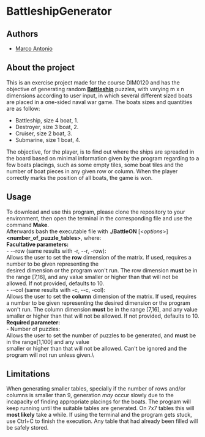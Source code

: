 # **BattleshipGenerator**
## Authors

 - [Marco Antonio](github.com/MarcoAFC)
 
## About the project
  This is an exercise project made for the course DIM0120 and has the objective of generating random [**Battleship**](https://en.wikipedia.org/wiki/Battleship_(puzzle)) puzzles, with varying m x n dimensions according to user input, in which several different sized boats are placed in a one-sided naval war game. The boats sizes and quantities are as follow:
  
  - Battleship, size 4 boat, 1.
  - Destroyer, size 3 boat, 2.
  - Cruiser, size 2 boat, 3.
  - Submarine, size 1 boat, 4.
  
  The objective, for the player, is to find out where the ships are spreaded in the board based on minimal information given by the program regarding to a few boats placings, such as some empty tiles, some boat tiles and the number of boat pieces in any given row or column. When the player correctly marks the position of all boats, the game is won.
   
## Usage
  To download and use this program, please clone the repository to your environment, then open the terminal in the corresponding file and use the command **Make**.\
  Afterwards bash the executable file with **./BattleON** [<*options*>] **<number_of_puzzle_tables>**, where:\
    **Facultative parameters:**\
      - --row (same results with -r, --r, -row):\
        Allows the user to set the **row** dimension of the matrix. If used, requires a number to be given representing the  
      desired dimension or the program won't run. The row dimension **must** be in the range [7,16], and any value smaller or
      higher than that will not be allowed. If not provided, defaults to 10.\
      - --col (same results with -c, --c, -col):\
       Allows the user to set the **column** dimension of the matrix. If used, requires a number to be given representing the
      desired dimension or the program won't run. The column dimension **must** be in the range [7,16], and any value smaller
      or higher than that will not be allowed. If not provided, defaults to 10.\
    **Required parameter:**\
       - Number of puzzles:\
         Allows the user to set the number of puzzles to be generated, and **must** be in the range[1,100] and any value  
        smaller or higher than that will not be allowed. Can't be ignored and the program will not run unless given.\
         
## Limitations
  When generating smaller tables, specially if the number of rows and/or columns is smaller than 9, generation *may* occur slowly due to the incapacity of finding appropriate placings for the boats. The program will keep running until the suitable tables are generated. On 7x7 tables this will **most likely** take a while. If using the terminal and the program gets stuck, use Ctrl+C to finish the execution. Any table that had already been filled will be safely stored.
